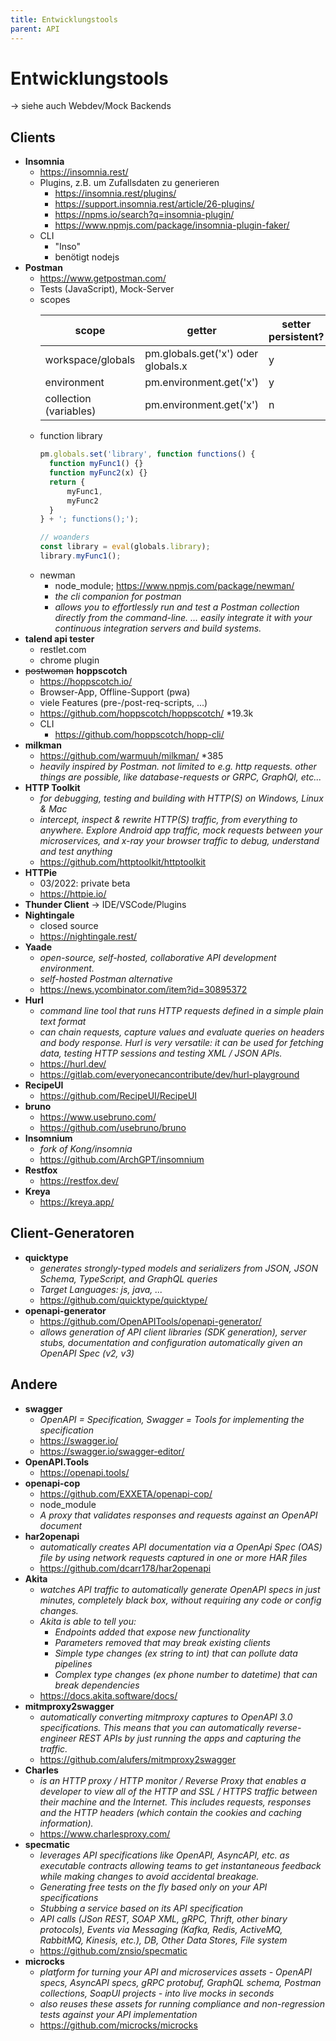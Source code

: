 ```yaml
---
title: Entwicklungstools
parent: API
---
```


# Entwicklungstools
-> siehe auch Webdev/Mock Backends

## Clients
- **Insomnia**
  - <https://insomnia.rest/>
  - Plugins, z.B. um Zufallsdaten zu generieren
    - <https://insomnia.rest/plugins/>
    - <https://support.insomnia.rest/article/26-plugins/>
    - <https://npms.io/search?q=insomnia-plugin/>
    - <https://www.npmjs.com/package/insomnia-plugin-faker/>
  - CLI
    - "Inso"
    - benötigt nodejs
- **Postman**
  - <https://www.getpostman.com/>
  - Tests (JavaScript), Mock-Server
  - scopes
    <table>
      <thead>
        <th>scope</th>
        <th>getter</th>
        <th>setter persistent?</th>
      </thead>
      <tbody>
        <tr>
          <td>workspace/globals</td>
          <td>pm.globals.get('x') oder globals.x</td>
          <td>y</td>
        </tr>
        <tr>
          <td>environment</td>
          <td>pm.environment.get('x')</td>
          <td>y</td>
        </tr>
        <tr>
          <td>collection (variables)</td>
          <td>pm.environment.get('x')</td>
          <td>n</td>
        </tr>
      </tbody>
    </table>
  - function library
    ```js
    pm.globals.set('library', function functions() {
      function myFunc1() {}
      function myFunc2(x) {}
      return {
          myFunc1,
          myFunc2
      }
    } + '; functions();');

    // woanders
    const library = eval(globals.library);
    library.myFunc1();
    ```
  - newman
    - node_module; <https://www.npmjs.com/package/newman/>
    - *the cli companion for postman*
    - *allows you to effortlessly run and test a Postman collection directly from the command-line. ... easily integrate it with your continuous integration servers and build systems.*
- **talend api tester**
  - restlet.com
  - chrome plugin
- ~~postwoman~~ **hoppscotch**
  - <https://hoppscotch.io/>
  - Browser-App, Offline-Support (pwa)
  - viele Features (pre-/post-req-scripts, ...)
  - <https://github.com/hoppscotch/hoppscotch/> *19.3k
  - CLI
    - <https://github.com/hoppscotch/hopp-cli/>
- **milkman**
  - <https://github.com/warmuuh/milkman/> *385
  - *heavily inspired by Postman. not limited to e.g. http requests. other things are possible, like database-requests or GRPC, GraphQl, etc...*
- **HTTP Toolkit**
  - *for debugging, testing and building with HTTP(S) on Windows, Linux & Mac*
  - *intercept, inspect & rewrite HTTP(S) traffic, from everything to anywhere. Explore Android app traffic, mock requests between your microservices, and x-ray your browser traffic to debug, understand and test anything*
  - <https://github.com/httptoolkit/httptoolkit>
- **HTTPie**
  - 03/2022: private beta 
  - <https://httpie.io/>
- **Thunder Client** -> IDE/VSCode/Plugins
- **Nightingale**
  - closed source 
  - <https://nightingale.rest/> 
- **Yaade**
  - *open-source, self-hosted, collaborative API development environment.*
  - *self-hosted Postman alternative*
  - <https://news.ycombinator.com/item?id=30895372>
- **Hurl**
  - *command line tool that runs HTTP requests defined in a simple plain text format*
  - *can chain requests, capture values and evaluate queries on headers and body response. Hurl is very versatile: it can be used for fetching data, testing HTTP sessions and testing XML / JSON APIs.* 
  - <https://hurl.dev/>
  - <https://gitlab.com/everyonecancontribute/dev/hurl-playground>
- **RecipeUI**
  - <https://github.com/RecipeUI/RecipeUI>
- **bruno**
  - <https://www.usebruno.com/>
  - <https://github.com/usebruno/bruno>
- **Insomnium**
  - *fork of Kong/insomnia* 
  - <https://github.com/ArchGPT/insomnium>
- **Restfox**
  - <https://restfox.dev/>
- **Kreya**
  - <https://kreya.app/>  


## Client-Generatoren
- **quicktype**
  - *generates strongly-typed models and serializers from JSON, JSON Schema, TypeScript, and GraphQL queries*
  - *Target Languages: js, java, ...*
  - <https://github.com/quicktype/quicktype/>
- **openapi-generator**
  - <https://github.com/OpenAPITools/openapi-generator/>
  - *allows generation of API client libraries (SDK generation), server stubs, documentation and configuration automatically given an OpenAPI Spec (v2, v3)*

## Andere
- **swagger**
  - *OpenAPI = Specification, Swagger = Tools for implementing the specification* 
  - <https://swagger.io/>
  - <https://swagger.io/swagger-editor/>
- **OpenAPI.Tools**
  - <https://openapi.tools/> 
- **openapi-cop**
  - <https://github.com/EXXETA/openapi-cop/>
  - node_module
  - *A proxy that validates responses and requests against an OpenAPI document*
- **har2openapi**
  - *automatically creates API documentation via a OpenApi Spec (OAS) file by using network requests captured in one or more HAR files* 
  - <https://github.com/dcarr178/har2openapi> 
- **Akita**
  - *watches API traffic to automatically generate OpenAPI specs in just minutes, completely black box, without requiring any code or config changes.*
  - *Akita is able to tell you:*
    - *Endpoints added that expose new functionality*
    - *Parameters removed that may break existing clients*
    - *Simple type changes (ex string to int) that can pollute data pipelines*
    - *Complex type changes (ex phone number to datetime) that can break dependencies*
  - <https://docs.akita.software/docs/>
- **mitmproxy2swagger**
  - *automatically converting mitmproxy captures to OpenAPI 3.0 specifications. This means that you can automatically reverse-engineer REST APIs by just running the apps and capturing the traffic.*   
  - <https://github.com/alufers/mitmproxy2swagger>
- **Charles**
  - *is an HTTP proxy / HTTP monitor / Reverse Proxy that enables a developer to view all of the HTTP and SSL / HTTPS traffic between their machine and the Internet. This includes requests, responses and the HTTP headers (which contain the cookies and caching information).* 
  - <https://www.charlesproxy.com/>
- **specmatic**
  - *leverages API specifications like OpenAPI, AsyncAPI, etc. as executable contracts allowing teams to get instantaneous feedback while making changes to avoid accidental breakage.*
  - *Generating free tests on the fly based only on your API specifications*
  - *Stubbing a service based on its API specification*
  - *API calls (JSon REST, SOAP XML, gRPC, Thrift, other binary protocols), Events via Messaging (Kafka, Redis, ActiveMQ, RabbitMQ, Kinesis, etc.), DB, Other Data Stores, File system*
  - <https://github.com/znsio/specmatic>
- **microcks**
  - *platform for turning your API and microservices assets - OpenAPI specs, AsyncAPI specs, gRPC protobuf, GraphQL schema, Postman collections, SoapUI projects - into live mocks in seconds*
  - *also reuses these assets for running compliance and non-regression tests against your API implementation*
  - <https://github.com/microcks/microcks>
